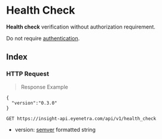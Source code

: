 # Health Check

**Health check** verification without authorization requirement.

<aside class="warn">
Do not require <a href="#basic-authentication">authentication</a>.
</aside>

## Index

### HTTP Request

> Response Example 

````
{
  "version":"0.3.0"
}
````

`GET https://insight-api.eyenetra.com/api/v1/health_check`

* version: [semver](http://semver.org) formatted string
